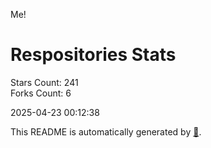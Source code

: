 Me!

# Respositories Stats
Stars Count: 241  
Forks Count: 6

2025-04-23 00:12:38  

This README is automatically generated by [🐰](https://github.com/rnitta/rnitta).
